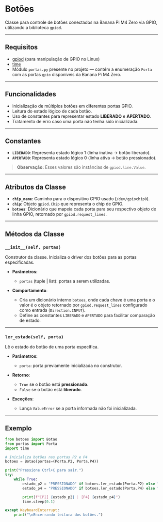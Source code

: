 # Botões
Classe para controle de botões conectados na Banana Pi M4 Zero via GPIO, utilizando a biblioteca `gpiod`.  

---

## Requisitos
- [gpiod](https://git.kernel.org/pub/scm/libs/libgpiod/libgpiod.git/) (para manipulação de GPIO no Linux)
- [time](https://docs.python.org/3/library/time.html)
- Módulo `portas.py` presente no projeto — contém a enumeração `Porta` com as portas `gpio` disponíveis da Banana Pi M4 Zero.

---

## Funcionalidades
- Inicialização de múltiplos botões em diferentes portas GPIO.
- Leitura do estado lógico de cada botão.
- Uso de constantes para representar estado **LIBERADO** e **APERTADO**.
- Tratamento de erro caso uma porta não tenha sido inicializada.

---

## Constantes
- **`LIBERADO`**: Representa estado lógico 1 (linha inativa → botão liberado).
- **`APERTADO`**: Representa estado lógico 0 (linha ativa → botão pressionado).

> **Observação:** Esses valores são instâncias de `gpiod.line.Value`.

---

## Atributos da Classe
- **`chip_name`**: Caminho para o dispositivo GPIO usado (`/dev/gpiochip0`).
- **`chip`**: Objeto `gpiod.Chip` que representa o chip de GPIO.
- **`botoes`**: Dicionário que mapeia cada porta para seu respectivo objeto de linha GPIO, retornado por `gpiod.request_lines`.

---

## Métodos da Classe

### `__init__(self, portas)`
Construtor da classe. Inicializa o driver dos botões para as portas especificadas.

- **Parâmetros**:
    - `portas` (tuple | list): portas a serem utilizadas.

- **Comportamento**:
    - Cria um dicionário interno `botoes`, onde cada chave é uma porta e o valor é o objeto retornado por `gpiod.request_lines` configurado como entrada (`Direction.INPUT`).
    - Define as constantes `LIBERADO` e `APERTADO` para facilitar comparação de estado.

---

### `ler_estado(self, porta)`
Lê o estado do botão de uma porta específica.

- **Parâmetros**:
    - `porta`: porta previamente inicializada no construtor.

- **Retorno**:
    - `True` se o botão está **pressionado**.
    - `False` se o botão está **liberado**.

- **Exceções**:
    - Lança `ValueError` se a porta informada não foi inicializada.

---

## Exemplo

```python
from botoes import Botao
from portas import Porta
import time

# Inicializa botões nas portas P2 e P4
botoes = Botao(portas=(Porta.P2, Porta.P4))

print("Pressione Ctrl+C para sair.")
try:
    while True:
        estado_p2 = "PRESSIONADO" if botoes.ler_estado(Porta.P2) else "LIBERADO"
        estado_p4 = "PRESSIONADO" if botoes.ler_estado(Porta.P4) else "LIBERADO"

        print(f"[P2] {estado_p2} | [P4] {estado_p4}")
        time.sleep(0.1)

except KeyboardInterrupt:
    print("\nEncerrando leitura dos botões.")
